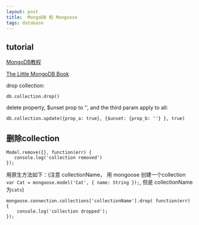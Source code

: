 ```yaml
---
layout: post
title:  MongoDB 和 Mongoose
tags: database
---
```


## tutorial

[MongoDB教程](http://www.w3cschool.cc/mongodb/mongodb-tutorial.html)

[The Little MongoDB Book](https://github.com/geminiyellow/the-little-mongodb-book/blob/master/zh-cn/mongodb.markdown)


drop collection:

    db.collection.drop()

delete property, $unset prop to '', and the third param apply to all:

    db.collection.update({prop_a: true}, {$unset: {prop_b: ''} }, true)


## 删除collection

    Model.remove({}, function(err) {
       console.log('collection removed')
    });

用原生方法如下：(注意 collectionName， 用 mongoose 创建一个collection `var Cat = mongoose.model('Cat', { name: String });`, 但是 collectionName 为`cats`)

    mongoose.connection.collections['collectionName'].drop( function(err) {
        console.log('collection dropped');
    });
